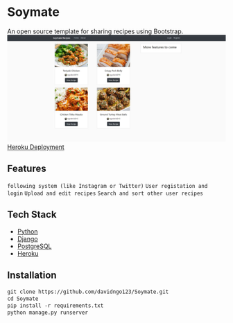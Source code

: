 # Soymate
An open source template for sharing recipes using Bootstrap.  
![Home](/rme-img/soymate-home.JPG)  
[Heroku Deployment](https://soymate.herokuapp.com/)


## Features
`following system (like Instagram or Twitter)`
`User registation and login`
`Upload and edit recipes`
`Search and sort other user recipes`


## Tech Stack
* [Python](https://www.python.org/)  
* [Django](https://www.djangoproject.com/)  
* [PostgreSQL](https://www.postgresql.org/)  
* [Heroku](https://www.heroku.com/)  

## Installation 
    git clone https://github.com/davidngo123/Soymate.git   
    cd Soymate     
    pip install -r requirements.txt  
    python manage.py runserver
    

    
